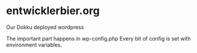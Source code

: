 entwicklerbier.org
==================

Our Dokku deployed wordpress

The important part happens in wp-config.php
Every bit of config is set with environment variables. 
